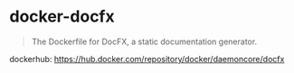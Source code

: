 # docker-docfx

> The Dockerfile for DocFX, a static documentation generator.

dockerhub: https://hub.docker.com/repository/docker/daemoncore/docfx